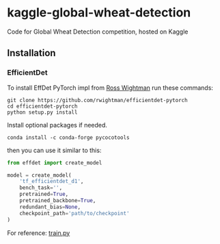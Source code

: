 # kaggle-global-wheat-detection
Code for Global Wheat Detection competition, hosted on Kaggle

## Installation

### EfficientDet

To install EffDet PyTorch impl from 
[Ross Wightman](https://github.com/rwightman/efficientdet-pytorch) run these commands:

```shell script
git clone https://github.com/rwightman/efficientdet-pytorch
cd efficientdet-pytorch
python setup.py install
```

Install optional packages if needed.

```shell script
conda install -c conda-forge pycocotools
```

then you can use it similar to this:

```python
from effdet import create_model

model = create_model(
    'tf_efficientdet_d1', 
    bench_task='',
    pretrained=True,
    pretrained_backbone=True,
    redundant_bias=None,
    checkpoint_path='path/to/checkpoint'
)
```

For reference:
[train.py](https://github.com/rwightman/efficientdet-pytorch/blob/master/train.py)

